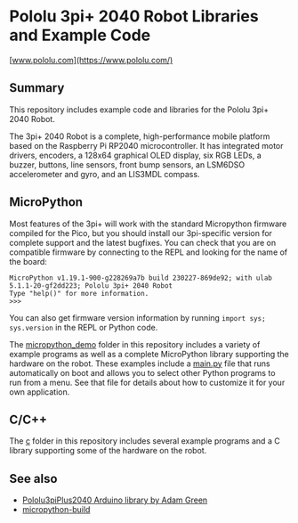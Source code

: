 # Pololu 3pi+ 2040 Robot Libraries and Example Code

[www.pololu.com](https://www.pololu.com/)

## Summary

This repository includes example code and libraries for the Pololu 3pi+ 2040 Robot.

The 3pi+ 2040 Robot is a complete, high-performance mobile platform based on the Raspberry Pi RP2040 microcontroller.  It has integrated motor drivers, encoders, a 128x64 graphical OLED display, six RGB LEDs, a buzzer, buttons, line sensors, front bump sensors, an LSM6DSO accelerometer and gyro, and an LIS3MDL compass.

## MicroPython

Most features of the 3pi+ will work with the standard Micropython firmware compiled for the Pico, but you should install our 3pi-specific version for complete support and the latest bugfixes.  You can check that you are on compatible firmware by connecting to the REPL and looking for the name of the board:

```
MicroPython v1.19.1-900-g228269a7b build 230227-869de92; with ulab 5.1.1-20-gf2dd223; Pololu 3pi+ 2040 Robot
Type "help()" for more information.
>>>
```

You can also get firmware version information by running `import sys; sys.version` in the REPL or Python code.

The [micropython_demo](micropython_demo/) folder in this repository includes a variety of example programs as well as a complete MicroPython library supporting the hardware on the robot.  These examples include a [main.py](micropython_demo/main.py) file that runs automatically on boot and allows you to select other Python programs to run from a menu.  See that file for details about how to customize it for your own application.

## C/C++

The [c](c/) folder in this repository includes several example programs and a C library
supporting some of the hardware on the robot.

## See also

* [Pololu3piPlus2040 Arduino library by Adam Green](https://github.com/adamgreen/pololu-3pi-plus-2040-arduino-library)
* [micropython-build](https://github.com/pololu/micropython-build)
